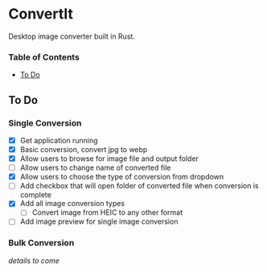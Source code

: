 # ConvertIt

Desktop image converter built in Rust. 

### Table of Contents
- [To Do](#to-do)

## To Do
### Single Conversion
- [x] Get application running
- [x] Basic conversion, convert jpg to webp
- [x] Allow users to browse for image file and output folder
- [ ] Allow users to change name of converted file
- [x] Allow users to choose the type of conversion from dropdown
- [ ] Add checkbox that will open folder of converted file when conversion is complete
- [x] Add all image conversion types
    - [ ] Convert image from HEIC to any other format
- [ ] Add image preview for single image conversion

### Bulk Conversion
*details to come*